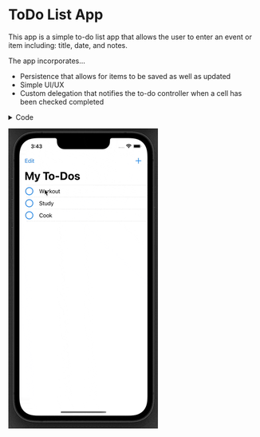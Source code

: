 # ToDo List App
This app is a simple to-do list app that allows the user to enter an event or item including: title, date, and notes. 

The app incorporates...
- Persistence that allows for items to be saved as well as updated
- Simple UI/UX
- Custom delegation that notifies the to-do controller when a cell has been checked completed
<details> 
<summary> Code </summary>


``` Swift 
import UIKit

// 1. Write protocol in the ToDoCell
protocol ToDoCellDelegate: AnyObject {
    func checkMarkTapped(sender: ToDoCell)
}

class ToDoCell: UITableViewCell {
    
    @IBOutlet weak var isCompleteButton: UIButton!
    @IBOutlet weak var titleLabel: UILabel!
    
    // 2. Declare a property that will be a weak reference to the delegate object
    weak var delegate: ToDoCellDelegate?

    // 3. Use the delegate instance wherever you need to notify the delegate object of a change.
    @IBAction func completeButtonPressed(_ sender: UIButton) {
        delegate?.checkMarkTapped(sender: self)
    }
}
```

``` Swift 
  override func tableView(_ tableView: UITableView, cellForRowAt indexPath: IndexPath) -> UITableViewCell {
      // 4. get a reference to the object we will need notification from, here it is an instance of the ToDoCell
        guard let cell = tableView.dequeueReusableCell(withIdentifier: "toDoCell", for: indexPath) as? ToDoCell else {
            fatalError("Could not dequeue a TableViewCell")
        }
        // 5. set the delegate property, here we are setting self (ToDoTableView)
        cell.delegate = self
        let toDo = toDos[indexPath.row]
        cell.titleLabel.text = toDo.title
        cell.isCompleteButton.isSelected = toDo.isComplete
        return cell
    }

```
``` Swift
// 6. conform to the ToDoCellDelegate protocol and implement any required methods, properties or initializers
    func checkMarkTapped(sender: ToDoCell) {
        if let indexPath = tableView.indexPath(for: sender) {
            var toDo = toDos[indexPath.row]
            toDo.isComplete.toggle()
            toDos[indexPath.row] = toDo
            tableView.reloadRows(at: [indexPath], with: .automatic)
            ToDo.saveToDos(toDos)
        }
    }


```

</details>

![To-Do-Gif](Assets/ToDoList-Gif.gif)
